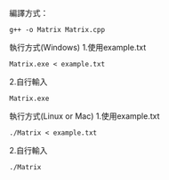 編譯方式：

    g++ -o Matrix Matrix.cpp

執行方式(Windows)
1.使用example.txt

    Matrix.exe < example.txt

2.自行輸入

    Matrix.exe

執行方式(Linux or Mac)
1.使用example.txt

    ./Matrix < example.txt

2.自行輸入

    ./Matrix




    
